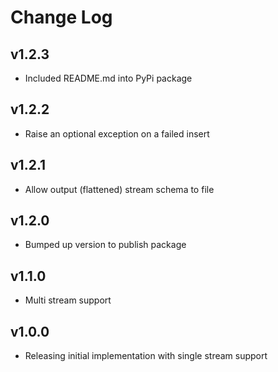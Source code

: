 # Change Log

## v1.2.3

* Included README.md into PyPi package

## v1.2.2

* Raise an optional exception on a failed insert

## v1.2.1

* Allow output (flattened) stream schema to file

## v1.2.0

* Bumped up version to publish package

## v1.1.0

* Multi stream support

## v1.0.0

* Releasing initial implementation with single stream support
